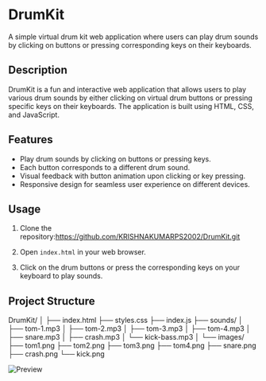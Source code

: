 # DrumKit

A simple virtual drum kit web application where users can play drum sounds by clicking on buttons or pressing corresponding keys on their keyboards.

## Description

DrumKit is a fun and interactive web application that allows users to play various drum sounds by either clicking on virtual drum buttons or pressing specific keys on their keyboards. The application is built using HTML, CSS, and JavaScript.

## Features

- Play drum sounds by clicking on buttons or pressing keys.
- Each button corresponds to a different drum sound.
- Visual feedback with button animation upon clicking or key pressing.
- Responsive design for seamless user experience on different devices.

## Usage

1. Clone the repository:https://github.com/KRISHNAKUMARPS2002/DrumKit.git


2. Open `index.html` in your web browser.

3. Click on the drum buttons or press the corresponding keys on your keyboard to play sounds.

## Project Structure

DrumKit/
│
├── index.html
├── styles.css
├── index.js
├── sounds/
│ ├── tom-1.mp3
│ ├── tom-2.mp3
│ ├── tom-3.mp3
│ ├── tom-4.mp3
│ ├── snare.mp3
│ ├── crash.mp3
│ └── kick-bass.mp3
│
└── images/
├── tom1.png
├── tom2.png
├── tom3.png
├── tom4.png
├── snare.png
├── crash.png
└── kick.png

![Preview](preview/Screenshot_2024-03-14_203412.png)
